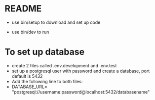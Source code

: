 # README

* use bin/setup to download and set up code

* use bin/dev to run

# To set up database
* create 2 files called .env.development and .env.test
* set up a postgresql user with password and create a database, port default is 5432
* Add the following line to both files:
* DATABASE_URL= "postgresql://username:password@localhost:5432/databasename"
